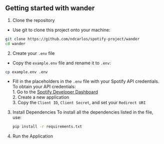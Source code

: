 ## Getting started with wander
  
  1. Clone the repository
  * Use git to clone this project onto your machine:
  
  ```bash
  git clone https://github.com/ndcarlos/spotify-project/wander
  cd wander
  ```
  2. Create your ```.env``` file
  * Copy the ```example.env``` file and rename it to ```.env```:

  ``` bash
  cp example.env .env
  ```

  * Fill in the placeholders in the ```.env``` file with your Spotify API credentials. To obtain your API credentials: <br>
        1. Go to the [Spotify Developer Dashboard](https://developer.spotify.com) <br>
        2. Create a new application <br>
        3. Copy the ```Client ID```, ```Client Secret```, and set your ```Redirect URI```<br>

  3. Install Dependencies
     To install all the dependencies listed in the file, use:

     ```bash
     pip install -r requirements.txt
     ```

  4. Run the Application
